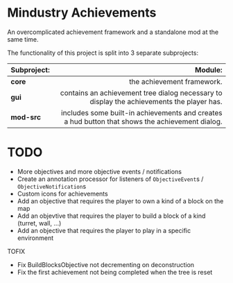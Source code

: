 # Mindustry Achievements
An overcomplicated achievement framework and a standalone mod at the same time.

The functionality of this project is split into 3 separate subprojects:

| Subproject: |                                                                                         Module: |
|:------------|------------------------------------------------------------------------------------------------:|
| **core**    |                                                                      the achievement framework. |
| **gui**     |       contains an achievement tree dialog necessary to display the achievements the player has. |
| **mod-src** | includes some built-in achievements and creates a hud button that shows the achievement dialog. |


# TODO
* More objectives and more objective events / notifications
* Create an annotation processor for listeners of `ObjectiveEvent`s / `ObjectiveNotification`s
* Custom icons for achievements
* Add an objective that requires the player to own a kind of a block on the map
* Add an objevtive that requires the player to build a block of a kind (turret, wall, ...)
* Add an objective that requires the player to play in a specific environment

TOFIX
* Fix BuildBlocksObjective not decrementing on deconstruction
* Fix the first achievement not being completed when the tree is reset
